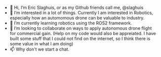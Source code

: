 - 👋 Hi, I’m Eric Slaghuis, or as my Github friends call me, @slaghuis
- 👀 I’m interested in a lot of things. Currently I am interested in Robotics, especially how an automomous drone can be valuable to industry. 
- 🌱 I’m currently learning robotics using the ROS2 framework.
- 💞️ I’m looking to collaborate on ways to apply autonomous drone flight for commercial gain.  (Help on my code would also be appreiated.  I have built some stuff that I could not find on the internet, so I think there is some value in what I am doing)  
- 📫 Why don't we start a chat.

<!---
slaghuis/slaghuis is a ✨ special ✨ repository because its `README.md` (this file) appears on your GitHub profile.
You can click the Preview link to take a look at your changes.
--->
